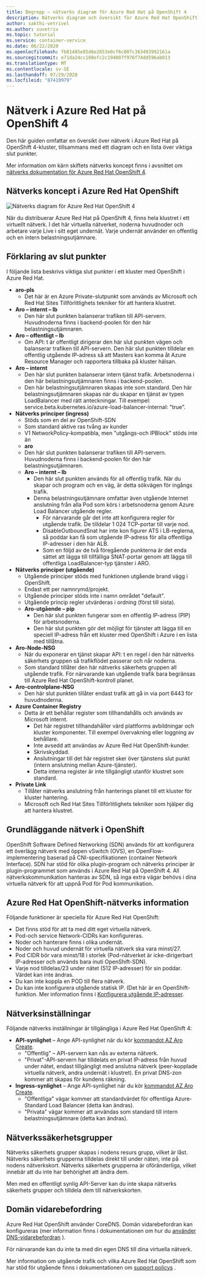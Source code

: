 ```yaml
---
title: Begrepp – nätverks diagram för Azure Red Hat på OpenShift 4
description: Nätverks diagram och översikt för Azure Red Hat OpenShift-nätverk
author: sakthi-vetrivel
ms.author: suvetriv
ms.topic: tutorial
ms.service: container-service
ms.date: 06/22/2020
ms.openlocfilehash: fb81405e85d6e2653e0cf6c007c363493992161a
ms.sourcegitcommit: e71da24cc108efc2c194007f976f74dd596ab013
ms.translationtype: MT
ms.contentlocale: sv-SE
ms.lasthandoff: 07/29/2020
ms.locfileid: "87419979"
---
```

# <a name="networking-in-azure-red-hat-on-openshift-4"></a>Nätverk i Azure Red Hat på OpenShift 4

Den här guiden omfattar en översikt över nätverk i Azure Red Hat på OpenShift 4-kluster, tillsammans med ett diagram och en lista över viktiga slut punkter.

Mer information om kärn skiftets nätverks koncept finns i avsnittet om [nätverks dokumentation för Azure Red Hat OpenShift 4](https://docs.openshift.com/aro/4/networking/understanding-networking.html).

## <a name="networking-concepts-in-azure-red-hat-openshift"></a>Nätverks koncept i Azure Red Hat OpenShift

![Nätverks diagram för Azure Red Hat OpenShift 4](./media/concepts-networking/aro4-networking-diagram.png)

När du distribuerar Azure Red Hat på OpenShift 4, finns hela klustret i ett virtuellt nätverk. I det här virtuella nätverket, noderna huvudnoder och arbetare varje Live i sitt eget undernät. Varje undernät använder en offentlig och en intern belastningsutjämnare.

## <a name="explanation-of-endpoints"></a>Förklaring av slut punkter

I följande lista beskrivs viktiga slut punkter i ett kluster med OpenShift i Azure Red Hat.

* **aro-pls**
    * Det här är en Azure Private-slutpunkt som används av Microsoft och Red Hat Sites Tillförlitlighets tekniker för att hantera klustret.
* **Aro – internt – lb**
    * Den här slut punkten balanserar trafiken till API-servern. Huvudnoderna finns i backend-poolen för den här belastningsutjämnaren.
* **Aro – offentligt – lb**
    * Om API: t är offentligt dirigerar den här slut punkten vägen och balanserar trafiken till API-servern. Den här slut punkten tilldelar en offentlig utgående IP-adress så att Masters kan komma åt Azure Resource Manager och rapportera tillbaka på kluster hälsan.
* **Aro – internt**
    * Den här slut punkten balanserar intern tjänst trafik. Arbetsnoderna i den här belastningsutjämnaren finns i backend-poolen.
    * Den här belastningsutjämnaren skapas inte som standard. Den här belastningsutjämnaren skapas när du skapar en tjänst av typen LoadBalancer med rätt anteckningar. Till exempel: service.beta.kubernetes.io/azure-load-balancer-internal: "true".
* **Nätverks principer (ingress)**
    * Stöds som en del av OpenShift-SDN
    * Som standard aktive ras tvång av kunder
    * V1 NetworkPolicy-kompatibla, men "utgångs-och IPBlock" stöds inte än
    * **aro**
    * Den här slut punkten balanserar trafiken till API-servern. Huvudnoderna finns i backend-poolen för den här belastningsutjämnaren.
  * **Aro – internt – lb**
    * Den här slut punkten används för all offentlig trafik. När du skapar och program och en väg, är detta sökvägen för ingångs trafik.
    * Denna belastningsutjämnare omfattar även utgående Internet anslutning från alla Pod som körs i arbetsnoderna genom Azure Load Balancer utgående regler.
        * För närvarande går det inte att konfigurera regler för utgående trafik. De tilldelar 1 024 TCP-portar till varje nod.
        * DisableOutboundSnat har inte kon figurer ATS i LB-reglerna, så poddar kan få som utgående IP-adress för alla offentliga IP-adresser i den här ALB.
        * Som en följd av de två föregående punkterna är det enda sättet att lägga till tillfälliga SNAT-portar genom att lägga till offentliga LoadBalancer-typ tjänster i ARO.
* **Nätverks principer (utgående)**
    * Utgående principer stöds med funktionen utgående brand vägg i OpenShift.
    * Endast ett per namnrymd/projekt.
    * Utgående principer stöds inte i namn området "default".
    * Utgående princip regler utvärderas i ordning (först till sista).
    * **Aro-utgående – pip**
        * Den här slut punkten fungerar som en offentlig IP-adress (PIP) för arbetsnoderna.
        * Den här slut punkten gör det möjligt för tjänster att lägga till en speciell IP-adress från ett kluster med OpenShift i Azure i en lista med tillåtna.
* **Aro-Node-NSG**
    * När du exponerar en tjänst skapar API: t en regel i den här nätverks säkerhets gruppen så trafikflödet passerar och når noderna.
    * Som standard tillåter den här nätverks säkerhets gruppen all utgående trafik. För närvarande kan utgående trafik bara begränsas till Azure Red Hat OpenShift-kontroll planet.
* **Aro-controlplane-NSG**
    * Den här slut punkten tillåter endast trafik att gå in via port 6443 för huvudnoderna.
* **Azure Container Registry**
    * Detta är ett behållar register som tillhandahålls och används av Microsoft internt.
        * Det här registret tillhandahåller värd plattforms avbildningar och kluster komponenter. Till exempel övervakning eller loggning av behållare.
        * Inte avsedd att användas av Azure Red Hat OpenShift-kunder.  
        * Skrivskyddad.
        * Anslutningar till det här registret sker över tjänstens slut punkt (intern anslutning mellan Azure-tjänster).
        * Detta interna register är inte tillgängligt utanför klustret som standard.
* **Private Link**
    * Tillåter nätverks anslutning från hanterings planet till ett kluster för kluster hantering.
    * Microsoft och Red Hat Sites Tillförlitlighets tekniker som hjälper dig att hantera klustret.

## <a name="networking-basics-in-openshift"></a>Grundläggande nätverk i OpenShift

OpenShift Software Defined Networking (SDN) används för att konfigurera ett överlägg nätverk med öppen vSwitch (OVS), en OpenFlow-implementering baserad på CNI-specifikationen (container Network Interface). SDN har stöd för olika plugin-program och nätverks principer är plugin-programmet som används i Azure Red Hat på OpenShift 4. All nätverkskommunikation hanteras av SDN, så inga extra vägar behövs i dina virtuella nätverk för att uppnå Pod för Pod kommunikation.

## <a name="azure-red-hat-openshift-networking-specifics"></a>Azure Red Hat OpenShift-nätverks information

Följande funktioner är speciella för Azure Red Hat OpenShift:
* Det finns stöd för att ta med ditt eget virtuella nätverk.
* Pod-och service Network-CIDRs kan konfigureras.
* Noder och hanterare finns i olika undernät.
* Noder och huvud undernät för virtuella nätverk ska vara minst/27.
* Pod CIDR bör vara minst/18 i storlek (Pod-nätverket är icke-dirigerbart IP-adresser och används bara inuti OpenShift-SDN).
* Varje nod tilldelas/23 under nätet (512 IP-adresser) för sin poddar. Värdet kan inte ändras.
* Du kan inte koppla en POD till flera nätverk.
* Du kan inte konfigurera utgående statisk IP. (Det här är en OpenShift-funktion. Mer information finns i [Konfigurera utgående IP-adresser](https://docs.openshift.com/aro/4/networking/openshift_sdn/assigning-egress-ips.html).

## <a name="network-settings"></a>Nätverksinställningar

Följande nätverks inställningar är tillgängliga i Azure Red Hat OpenShift 4:

* **API-synlighet** – Ange API-synlighet när du kör [kommandot AZ Aro Create](tutorial-create-cluster.md#create-the-cluster).
    * "Offentlig" – API-servern kan nås av externa nätverk.
    * "Privat"-API-servern har tilldelats en privat IP-adress från huvud under nätet, endast tillgängligt med anslutna nätverk (peer-kopplade virtuella nätverk, andra undernät i klustret). En privat DNS-zon kommer att skapas för kundens räkning.
* **Ingress-synlighet** – Ange API-synlighet när du kör [kommandot AZ Aro Create](tutorial-create-cluster.md#create-the-cluster).
    * "Offentliga" vägar kommer att standardvärdet för offentliga Azure-Standard Load Balancer (detta kan ändras).
    * "Privata" vägar kommer att användas som standard till intern belastningsutjämnare (detta kan ändras).

## <a name="network-security-groups"></a>Nätverkssäkerhetsgrupper
Nätverks säkerhets grupper skapas i nodens resurs grupp, vilket är låst. Nätverks säkerhets grupperna tilldelas direkt till under näten, inte på nodens nätverkskort. Nätverks säkerhets grupperna är oföränderliga, vilket innebär att du inte har behörighet att ändra dem. 

Men med en offentligt synlig API-Server kan du inte skapa nätverks säkerhets grupper och tilldela dem till nätverkskorten.

## <a name="domain-forwarding"></a>Domän vidarebefordring
Azure Red Hat OpenShift använder CoreDNS. Domän vidarebefordran kan konfigureras (mer information finns i dokumentationen om hur du [använder DNS-vidarebefordran](https://docs.openshift.com/aro/4/networking/dns-operator.html#nw-dns-forward_dns-operator) ).

För närvarande kan du inte ta med din egen DNS till dina virtuella nätverk.


Mer information om utgående trafik och vilka Azure Red Hat OpenShift som har stöd för utgående finns i dokumentationen om [support policys](support-policies-v4.md) .
